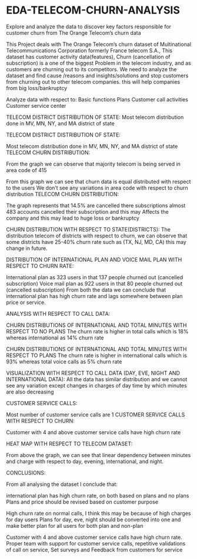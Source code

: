 # EDA-TELECOM-CHURN-ANALYSIS
Explore and analyze the data to discover key factors responsible for customer churn from The Orange Telecom’s churn data

This Project deals with The Orange Telecom’s churn dataset of Multinational Telecommunications Corporation formerly France telecom S.A., This dataset has customer activity data(features), Churn (cancellation of subscription) is a one of the biggest Problem in the telecom industry, and as customers are churning out to its competitors. We need to analyze the dataset and find cause /reasons and insights/solutions and stop customers from churning out to other telecom companies. this will help companies from big loss/bankruptcy

Analyze data with respect to:
Basic functions
Plans
Customer call activities
Customer service center

TELECOM DISTRICT DISTRIBUTION OF STATE:
Most telecom distribution done in MV, MN, NY, and MA district of state

TELECOM DISTRICT DISTRIBUTION OF STATE:

Most telecom distribution done in MV, MN, NY, and MA district of state
TELECOM CHURN DISTRIBUTION: 

From the graph we can observe that majority telecom is being served in area code of 415


From this graph we can see that churn data is equal distributed with respect to the users
We don’t see any variations in area code with respect to churn distribution
TELECOM CHURN DISTRIBUTION:

The graph represents that 14.5% are cancelled there subscriptions almost 483 accounts cancelled their subscription and this may Affects the company and this may lead to huge loss or bankruptcy



CHURN DISTRIBUTION WITH RESPECT TO STATE(DISTRICTS):
The distribution telecom of districts with respect to churn, we can observe that some districts have 25-40% churn rate such as (TX, NJ, MD, CA) this may change in future.


DISTRIBUTION OF INTERNATIONAL PLAN AND VOICE MAIL PLAN  WITH RESPECT TO CHURN RATE:

International plan as 323 users in that 137 people churned out (cancelled subscription)
Voice mail plan as 922 users in that 80 people churned out (cancelled subscription)
From both the data we can conclude that international plan has high churn rate and lags somewhere between plan price or service.


ANALYSIS WITH RESPECT TO CALL DATA:

CHURN DISTRIBUTIONS OF INTERNATIONAL AND TOTAL MINUTES WITH RESPECT TO NO PLANS
The churn rate is higher in total calls which is 18% whereas international as 14% churn rate 

CHURN DISTRIBUTIONS OF INTERNATIONAL AND TOTAL MINUTES WITH RESPECT TO PLANS
The churn rate is higher in international calls which is 93% whereas total voice calls as 5% churn rate 

VISUALIZATION WITH RESPECT TO CALL DATA (DAY, EVE, NIGHT AND INTERNATIONAL DATA):
All the data has similar distribution and we cannot see any variation except changes in charges of day time by which minutes are also decreasing


CUSTOMER SERVICE CALLS:

Most number of customer service calls are 1
CUSTOMER SERVICE CALLS WITH RESPECT TO CHURN:

Customer with 4 and above customer service calls have high churn rate



HEAT MAP WITH RESPECT TO TELECOM DATASET:


From above the graph, we can see that linear dependency between minutes and charge with respect to day, evening, international, and night.





CONCLUSIONS:

From all analysing the dataset I conclude that:

international plan has high churn rate, on both based on plans and no plans
Plans and price should be revised based on customer purpose

High churn rate on normal calls, I think this may be because of high charges for day users
Plans for day, eve, night should be converted into one and make better plan for all users for both plan and non-plan

Customer with 4 and above customer service calls have high churn rate.
Proper team with support for customer service calls, repetitive validations of call on service, 
Set surveys and Feedback from customers for service


